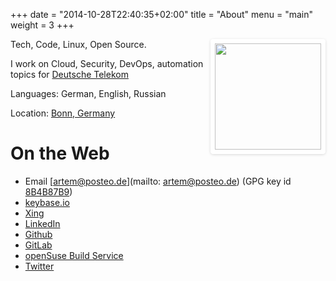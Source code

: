 +++
date = "2014-10-28T22:40:35+02:00"
title = "About"
menu = "main"
weight = 3
+++

<img style="float: right; border-radius: 0.3em; border: #fff 0.5em solid; box-shadow: rgba(0,0,0,0.15) 0 1px 4px;" src="avatar.jpg" width="170" height="170"/>

Tech, Code, Linux, Open Source.

I work on Cloud, Security, DevOps, automation topics for [Deutsche Telekom](http://www.telekom.com)

Languages: German, English, Russian

Location: [Bonn, Germany](http://www.openstreetmap.org/node/26373169#map=8/50.547/7.828)

# On the Web
 - Email [artem@posteo.de](mailto: artem@posteo.de) (GPG key id [8B4B87B9](http://pgp.mit.edu/pks/lookup?op=get&search=0xF29AA8AD8B4B87B9))
 - [keybase.io](https://keybase.io/artem_sidorenko)
 - [Xing](http://www.xing.com/profile/Artem_Sidorenko)
 - [LinkedIn](http://de.linkedin.com/pub/artem-sidorenko/79/398/230/)
 - [Github](https://github.com/artem-sidorenko)
 - [GitLab](https://gitlab.com/u/artem-sidorenko)
 - [openSuse Build Service](https://build.opensuse.org/project/show/home:artem_sidorenko)
 - [Twitter](https://twitter.com/art_sidorenko)
